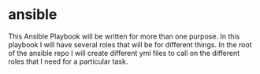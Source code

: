 # ansible

This Ansible Playbook will be written for more than one purpose. 
In this playbook I will have several roles that will be for 
different things. In the root of the ansible repo I will 
create different yml files to call on the different roles 
that I need for a particular task. 

